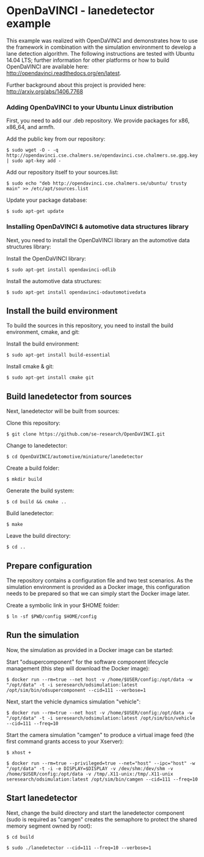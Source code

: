 # OpenDaVINCI - lanedetector example

This example was realized with OpenDaVINCI and demonstrates how to use the
framework in combination with the simulation environment to develop a
lane detection algorithm. The following instructions are tested with Ubuntu
14.04 LTS; further information for other platforms or how to build
OpenDaVINCI are available here: http://opendavinci.readthedocs.org/en/latest.

Further background about this project is provided here: http://arxiv.org/abs/1406.7768


### Adding OpenDaVINCI to your Ubuntu Linux distribution

First, you need to add our .deb repository. We provide packages for x86,
x86_64, and armfh.

Add the public key from our repository:

    $ sudo wget -O - -q http://opendavinci.cse.chalmers.se/opendavinci.cse.chalmers.se.gpg.key | sudo apt-key add -

Add our repository itself to your sources.list:

    $ sudo echo "deb http://opendavinci.cse.chalmers.se/ubuntu/ trusty main" >> /etc/apt/sources.list

Update your package database:

    $ sudo apt-get update



### Installing OpenDaVINCI & automotive data structures library

Next, you need to install the OpenDaVINCI library an the automotive data
structures library: 

Install the OpenDaVINCI library:

    $ sudo apt-get install opendavinci-odlib

Install the automotive data structures:

    $ sudo apt-get install opendavinci-odautomotivedata



## Install the build environment

To build the sources in this repository, you need to install the
build environment, cmake, and git:

Install the build environment:

    $ sudo apt-get install build-essential

Install cmake & git:

    $ sudo apt-get install cmake git



## Build lanedetector from sources

Next, lanedetector will be built from sources:

Clone this repository:

    $ git clone https://github.com/se-research/OpenDaVINCI.git

Change to lanedetector:

    $ cd OpenDaVINCI/automotive/miniature/lanedetector

Create a build folder:

    $ mkdir build

Generate the build system:

    $ cd build && cmake ..

Build lanedetector:

    $ make

Leave the build directory:

    $ cd ..



## Prepare configuration

The repository contains a configuration file and two test scenarios. As the
simulation environment is provided as a Docker image, this configuration
needs to be prepared so that we can simply start the Docker image later.

Create a symbolic link in your $HOME folder:

    $ ln -sf $PWD/config $HOME/config



## Run the simulation

Now, the simulation as provided in a Docker image can be started:

Start "odsupercomponent" for the software component lifecycle management (this step will download the Docker image):

    $ docker run --rm=true --net host -v /home/$USER/config:/opt/data -w "/opt/data" -t -i seresearch/odsimulation:latest /opt/sim/bin/odsupercomponent --cid=111 --verbose=1

Next, start the vehicle dynamics simulation "vehicle":

    $ docker run --rm=true --net host -v /home/$USER/config:/opt/data -w "/opt/data" -t -i seresearch/odsimulation:latest /opt/sim/bin/vehicle --cid=111 --freq=10

Start the camera simulation "camgen" to produce a virtual image feed (the first command grants access to your Xserver):

    $ xhost +

    $ docker run --rm=true --privileged=true --net="host" --ipc="host" -w "/opt/data" -t -i -e DISPLAY=$DISPLAY -v /dev/shm:/dev/shm -v /home/$USER/config:/opt/data -v /tmp/.X11-unix:/tmp/.X11-unix seresearch/odsimulation:latest /opt/sim/bin/camgen --cid=111 --freq=10



## Start lanedetector

Next, change the build directory and start the lanedetector component (sudo is required as "camgen" creates the semaphore to protect the shared memory segment owned by root):

    $ cd build

    $ sudo ./lanedetector --cid=111 --freq=10 --verbose=1

